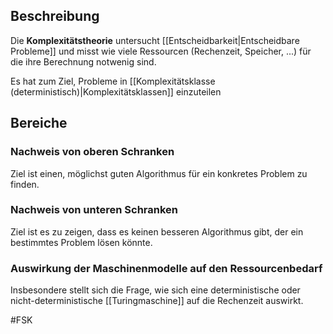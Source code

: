## Beschreibung
Die **Komplexitätstheorie** untersucht [[Entscheidbarkeit|Entscheidbare Probleme]] und misst wie viele Ressourcen (Rechenzeit, Speicher, ...) für die ihre Berechnung notwenig sind.

Es hat zum Ziel, Probleme in [[Komplexitätsklasse (deterministisch)|Komplexitätsklassen]] einzuteilen

## Bereiche
### Nachweis von oberen Schranken
Ziel ist einen, möglichst guten Algorithmus für ein konkretes Problem zu finden.

### Nachweis von unteren Schranken
Ziel ist es zu zeigen, dass es keinen besseren Algorithmus gibt, der ein bestimmtes Problem lösen könnte.

### Auswirkung der Maschinenmodelle auf den Ressourcenbedarf
Insbesondere stellt sich die Frage, wie sich eine deterministische oder nicht-deterministische [[Turingmaschine]] auf die Rechenzeit auswirkt.

#FSK 